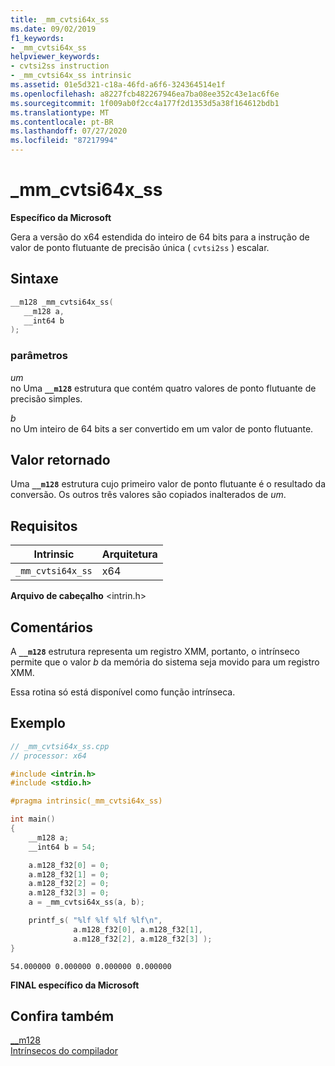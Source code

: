 ```yaml
---
title: _mm_cvtsi64x_ss
ms.date: 09/02/2019
f1_keywords:
- _mm_cvtsi64x_ss
helpviewer_keywords:
- cvtsi2ss instruction
- _mm_cvtsi64x_ss intrinsic
ms.assetid: 01e5d321-c18a-46fd-a6f6-324364514e1f
ms.openlocfilehash: a8227fcb482267946ea7ba08ee352c43e1ac6f6e
ms.sourcegitcommit: 1f009ab0f2cc4a177f2d1353d5a38f164612bdb1
ms.translationtype: MT
ms.contentlocale: pt-BR
ms.lasthandoff: 07/27/2020
ms.locfileid: "87217994"
---
```

# <a name="_mm_cvtsi64x_ss"></a>_mm_cvtsi64x_ss

**Específico da Microsoft**

Gera a versão do x64 estendida do inteiro de 64 bits para a instrução de valor de ponto flutuante de precisão única ( `cvtsi2ss` ) escalar.

## <a name="syntax"></a>Sintaxe

```C
__m128 _mm_cvtsi64x_ss(
   __m128 a,
   __int64 b
);
```

### <a name="parameters"></a>parâmetros

*um*\
no Uma **`__m128`** estrutura que contém quatro valores de ponto flutuante de precisão simples.

*b*\
no Um inteiro de 64 bits a ser convertido em um valor de ponto flutuante.

## <a name="return-value"></a>Valor retornado

Uma **`__m128`** estrutura cujo primeiro valor de ponto flutuante é o resultado da conversão. Os outros três valores são copiados inalterados de *um*.

## <a name="requirements"></a>Requisitos

|Intrinsic|Arquitetura|
|---------------|------------------|
|`_mm_cvtsi64x_ss`|x64|

**Arquivo de cabeçalho** \<intrin.h>

## <a name="remarks"></a>Comentários

A **`__m128`** estrutura representa um registro XMM, portanto, o intrínseco permite que o valor *b* da memória do sistema seja movido para um registro XMM.

Essa rotina só está disponível como função intrínseca.

## <a name="example"></a>Exemplo

```cpp
// _mm_cvtsi64x_ss.cpp
// processor: x64

#include <intrin.h>
#include <stdio.h>

#pragma intrinsic(_mm_cvtsi64x_ss)

int main()
{
    __m128 a;
    __int64 b = 54;

    a.m128_f32[0] = 0;
    a.m128_f32[1] = 0;
    a.m128_f32[2] = 0;
    a.m128_f32[3] = 0;
    a = _mm_cvtsi64x_ss(a, b);

    printf_s( "%lf %lf %lf %lf\n",
              a.m128_f32[0], a.m128_f32[1],
              a.m128_f32[2], a.m128_f32[3] );
}
```

```Output
54.000000 0.000000 0.000000 0.000000
```

**FINAL específico da Microsoft**

## <a name="see-also"></a>Confira também

[__m128](../cpp/m128.md)\
[Intrínsecos do compilador](../intrinsics/compiler-intrinsics.md)
